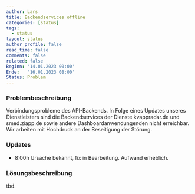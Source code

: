 ```yaml
---
author: Lars
title: Backendservices offline
categories: [status]
tags:
  - status
layout: status
author_profile: false
read_time: false
comments: false
related: false
Beginn: '14.01.2023 00:00'
Ende:   '16.01.2023 08:00'
Status: Problem
---
```


### Problembeschreibung

Verbindungsprobleme des API-Backends. In Folge eines Updates unseres Dienstleisters sind die Backendservices der Dienste kvappradar.de und smed.ziapp.de sowie andere Dashboardanwendungenden nicht erreichbar. Wir arbeiten mit Hochdruck an der Beseitigung der Störung.

### Updates

- 8:00h Ursache bekannt, fix in Bearbeitung. Aufwand erheblich.

### Lösungsbeschreibung

tbd.
